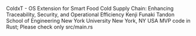 ColdxT - OS Extension for Smart Food Cold Supply Chain: Enhancing Traceability, Security, and Operational Efficiency
Kenji Funaki
Tandon School of Engineering
New York University
New York, NY USA
MVP code in Rust; Please check only src/main.rs
